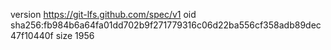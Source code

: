 version https://git-lfs.github.com/spec/v1
oid sha256:fb984b6a64fa01dd702b9f271779316c06d22ba556cf358adb89dec47f10440f
size 1956
